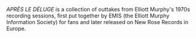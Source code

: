 _APRÈS LE DÉLUGE_ is a collection of outtakes from Elliott Murphy's 1970s recording sessions, first put together by EMIS (the Elliott Murphy Information Society) for fans and later released on New Rose Records in Europe.

